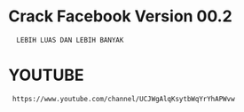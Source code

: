 # Crack Facebook Version 00.2 

      LEBIH LUAS DAN LEBIH BANYAK

# YOUTUBE 


     https://www.youtube.com/channel/UCJWgAlqKsytbWqYrYhAPWvw
